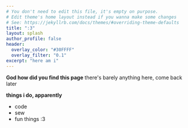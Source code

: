 ```yaml
---
# You don't need to edit this file, it's empty on purpose.
# Edit theme's home layout instead if you wanna make some changes
# See: https://jekyllrb.com/docs/themes/#overriding-theme-defaults
title: ":3"
layout: splash
author_profile: false
header:
  overlay_color: "#30FFFF"
  overlay_filter: "0.1"
excerpt: "here am i"
---
```

**God how did you find this page**
there's barely anything here, come back later

**things i do, apparently**
- code
- sew
- fun things :3
